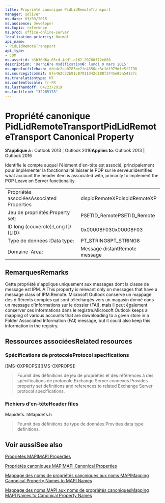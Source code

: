 ```yaml
---
title: Propriété canonique PidLidRemoteTransport
manager: soliver
ms.date: 03/09/2015
ms.audience: Developer
ms.topic: reference
ms.prod: office-online-server
localization_priority: Normal
api_name:
- PidLidRemoteTransport
api_type:
- COM
ms.assetid: b3b30d6a-05cd-4dd1-a162-20768f12e680
description: 'Derni�re modification�: lundi 9 mars 2015'
ms.openlocfilehash: ddedc2ca0785be2fe4850ec3cfdf979d1e5f2798
ms.sourcegitcommit: 8fe462c32b91c87911942c188f3445e85a54137c
ms.translationtype: MT
ms.contentlocale: fr-FR
ms.lasthandoff: 04/23/2019
ms.locfileid: "32285178"
---
```

# <a name="pidlidremotetransport-canonical-property"></a><span data-ttu-id="8f375-103">Propriété canonique PidLidRemoteTransport</span><span class="sxs-lookup"><span data-stu-id="8f375-103">PidLidRemoteTransport Canonical Property</span></span>

  
  
<span data-ttu-id="8f375-104">**S’applique à** : Outlook 2013 | Outlook 2016</span><span class="sxs-lookup"><span data-stu-id="8f375-104">**Applies to**: Outlook 2013 | Outlook 2016</span></span> 
  
<span data-ttu-id="8f375-105">Identifie le compte auquel l'élément d'en-tête est associé, principalement pour implémenter la fonctionnalité laisser le POP sur le serveur.</span><span class="sxs-lookup"><span data-stu-id="8f375-105">Identifies what account the header item is associated with, primarily to implement the POP Leave on Server functionality.</span></span> 
  
|||
|:-----|:-----|
|<span data-ttu-id="8f375-106">Propriétés associées</span><span class="sxs-lookup"><span data-stu-id="8f375-106">Associated Properties</span></span>  <br/> |<span data-ttu-id="8f375-107">dispidRemoteXP</span><span class="sxs-lookup"><span data-stu-id="8f375-107">dispidRemoteXP</span></span>  <br/> |
|<span data-ttu-id="8f375-108">Jeu de propriétés:</span><span class="sxs-lookup"><span data-stu-id="8f375-108">Property set:</span></span>  <br/> |<span data-ttu-id="8f375-109">PSETID_Remote</span><span class="sxs-lookup"><span data-stu-id="8f375-109">PSETID_Remote</span></span>  <br/> |
|<span data-ttu-id="8f375-110">ID long (couvercle):</span><span class="sxs-lookup"><span data-stu-id="8f375-110">Long ID (LID):</span></span>  <br/> |<span data-ttu-id="8f375-111">0x00008F03</span><span class="sxs-lookup"><span data-stu-id="8f375-111">0x00008F03</span></span>  <br/> |
|<span data-ttu-id="8f375-112">Type de données :</span><span class="sxs-lookup"><span data-stu-id="8f375-112">Data type:</span></span>  <br/> |<span data-ttu-id="8f375-113">PT_STRING8</span><span class="sxs-lookup"><span data-stu-id="8f375-113">PT_STRING8</span></span>  <br/> |
|<span data-ttu-id="8f375-114">Domaine :</span><span class="sxs-lookup"><span data-stu-id="8f375-114">Area:</span></span>  <br/> |<span data-ttu-id="8f375-115">Message distant</span><span class="sxs-lookup"><span data-stu-id="8f375-115">Remote message</span></span>  <br/> |
   
## <a name="remarks"></a><span data-ttu-id="8f375-116">Remarques</span><span class="sxs-lookup"><span data-stu-id="8f375-116">Remarks</span></span>

<span data-ttu-id="8f375-117">Cette propriété s'applique uniquement aux messages dont la classe de message est IPM. À.</span><span class="sxs-lookup"><span data-stu-id="8f375-117">This property is relevant only on messages that have a message class of IPM.Remote.</span></span> <span data-ttu-id="8f375-118">Microsoft Outlook conserve un mappage des différents comptes qui sont téléchargés vers un magasin donné dans un message d'informations sur le dossier (FAI), mais il peut également conserver ces informations dans le registre.</span><span class="sxs-lookup"><span data-stu-id="8f375-118">Microsoft Outlook keeps a mapping of various accounts that are downloading to a given store in a Folder Associated Information (FAI) message, but it could also keep this information in the registry.</span></span>
  
## <a name="related-resources"></a><span data-ttu-id="8f375-119">Ressources associées</span><span class="sxs-lookup"><span data-stu-id="8f375-119">Related resources</span></span>

### <a name="protocol-specifications"></a><span data-ttu-id="8f375-120">Spécifications de protocole</span><span class="sxs-lookup"><span data-stu-id="8f375-120">Protocol specifications</span></span>

<span data-ttu-id="8f375-121">[[MS-OXPROPS]]</span><span class="sxs-lookup"><span data-stu-id="8f375-121">[[MS-OXPROPS]]</span></span> 
  
> <span data-ttu-id="8f375-122">Fournit des définitions de jeu de propriétés et des références à des spécifications de protocole Exchange Server connexes.</span><span class="sxs-lookup"><span data-stu-id="8f375-122">Provides property set definitions and references to related Exchange Server protocol specifications.</span></span>
    
### <a name="header-files"></a><span data-ttu-id="8f375-123">Fichiers d'en-tête</span><span class="sxs-lookup"><span data-stu-id="8f375-123">Header files</span></span>

<span data-ttu-id="8f375-124">Mapidefs. h</span><span class="sxs-lookup"><span data-stu-id="8f375-124">Mapidefs.h</span></span>
  
> <span data-ttu-id="8f375-125">Fournit des définitions de type de données.</span><span class="sxs-lookup"><span data-stu-id="8f375-125">Provides data type definitions.</span></span>
    
## <a name="see-also"></a><span data-ttu-id="8f375-126">Voir aussi</span><span class="sxs-lookup"><span data-stu-id="8f375-126">See also</span></span>



[<span data-ttu-id="8f375-127">Propriétés MAPI</span><span class="sxs-lookup"><span data-stu-id="8f375-127">MAPI Properties</span></span>](mapi-properties.md)
  
[<span data-ttu-id="8f375-128">Propriétés canoniques MAPI</span><span class="sxs-lookup"><span data-stu-id="8f375-128">MAPI Canonical Properties</span></span>](mapi-canonical-properties.md)
  
[<span data-ttu-id="8f375-129">Mappage des noms de propriétés canoniques aux noms MAPI</span><span class="sxs-lookup"><span data-stu-id="8f375-129">Mapping Canonical Property Names to MAPI Names</span></span>](mapping-canonical-property-names-to-mapi-names.md)
  
[<span data-ttu-id="8f375-130">Mappage des noms MAPI aux noms de propriétés canoniques</span><span class="sxs-lookup"><span data-stu-id="8f375-130">Mapping MAPI Names to Canonical Property Names</span></span>](mapping-mapi-names-to-canonical-property-names.md)


